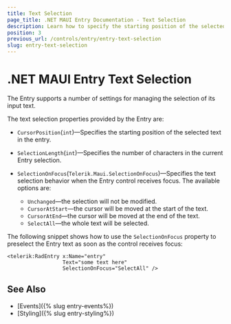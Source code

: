 ```yaml
---
title: Text Selection
page_title: .NET MAUI Entry Documentation - Text Selection
description: Learn how to specify the starting position of the selected text input and the number of characters in the current selection of the Telerik Entry for .NET MAUI control.
position: 3
previous_url: /controls/entry/entry-text-selection
slug: entry-text-selection
---
```


# .NET MAUI Entry Text Selection

The Entry supports a number of settings for managing the selection of its input text.

The text selection properties provided by the Entry are:

* `CursorPosition`(`int`)&mdash;Specifies the starting position of the selected text in the entry.

* `SelectionLength`(`int`)&mdash;Specifies the number of characters in the current Entry selection.

* `SelectionOnFocus`(`Telerik.Maui.SelectionOnFocus`)&mdash;Specifies the text selection behavior when the Entry control receives focus. The available options are:
    * `Unchanged`&mdash;the selection will not be modified.
    * `CursorAtStart`&mdash;the cursor will be moved at the start of the text.
    * `CursorAtEnd`&mdash;the cursor will be moved at the end of the text.
    * `SelectAll`&mdash;the whole text will be selected.

The following snippet shows how to use the `SelectionOnFocus` property to preselect the Entry text as soon as the control receives focus:

```XAML
<telerik:RadEntry x:Name="entry"
                  Text="some text here"
                  SelectionOnFocus="SelectAll" />
```

## See Also

- [Events]({% slug entry-events%})
- [Styling]({% slug entry-styling%})
